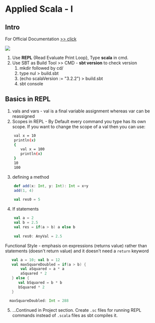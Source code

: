 **Applied Scala - I**
================

Intro
-----------
For Official Documentation [>> click](https://www.scala-lang.org/)

![](https://miro.medium.com/max/1100/0*gOL3eqI1olDj9I-1.webp)

1. Use **REPL** {Read Evaluate Print Loop}, Type **scala** in cmd. 
2. Use SBT as Build Tool >> CMD - **sbt version** to check version
   1. mkdir <Project-name> followed by cd/
   2. type nul > build.sbt 
   3. (echo scalaVersion := "3.2.2") > build.sbt
   4. sbt console 

Basics in REPL
-----------

1. vals and vars - val is a final variable assignment whereas var can be reassigned
2. Scopes in REPL - By Default every command you type has its own scope. If you want to change the scope of a val then you can use:

```bash
    val x = 10
    println(x)
    {
       val x = 100
       println(x)
    }
    10
    100
   ```

3. defining a method

```scala
    def add(x: Int, y: Int): Int = x+y
    add(1, 4)
    
    val res0 = 5 
   ```
4. If statements

```scala
    val a = 2
    val b = 2.5
    val res = if(a > b) a else b
    
    val res0: AnyVal = 2.5
   ```
Functional Style - emphasis on expressions (returns value) rather than statements (doesn't return value) and it doesn't need a `return` keyword

```scala
   val a = 10; val b = 12
   val maxSquareDoubled = if(a > b) {
       val aSquared = a * a
       aSquared * 2
   } else {
      val bSquared = b * b
      bSquared * 2
   }

  maxSquareDoubled: Int = 288
```
5. ...Continued  in Project section. Create `.sc` files for running REPL commands instead of `.scala`
 files as sbt compiles it.